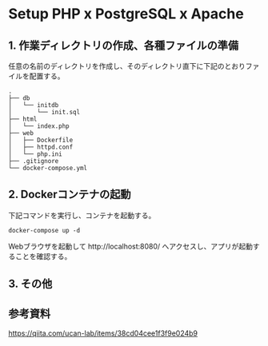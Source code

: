 # Setup PHP x PostgreSQL x Apache

## 1. 作業ディレクトリの作成、各種ファイルの準備

任意の名前のディレクトリを作成し、そのディレクトリ直下に下記のとおりファイルを配置する。
```
.
├── db
│   └── initdb
│       └── init.sql
├── html
│   └── index.php
├── web
│   ├── Dockerfile
│   ├── httpd.conf
│   └── php.ini
├── .gitignore
└── docker-compose.yml
```

## 2. Dockerコンテナの起動

下記コマンドを実行し、コンテナを起動する。
```
docker-compose up -d
```
Webブラウザを起動して http://localhost:8080/ へアクセスし、アプリが起動することを確認する。

## 3. その他

## 参考資料

https://qiita.com/ucan-lab/items/38cd04cee1f3f9e024b9<br>
